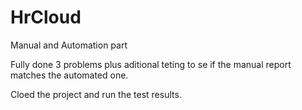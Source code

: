 # HrCloud
Manual and Automation part

Fully done 3 problems plus aditional teting to se if the manual report matches the automated one.

Cloed the project and run the test results.
